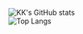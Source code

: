 ![KK's GitHub stats](https://github-readme-stats.vercel.app/api?username=KK-mp4&show_icons=true&theme=github_dark&hide_border=true?count_private=true&disable_animations=true)<br >
![Top Langs](https://github-readme-stats.vercel.app/api/top-langs/?username=KK-mp4&layout=compact&show_icons=true&theme=github_dark&hide_border=true?count_private=true&disable_animations=true)
